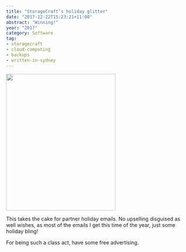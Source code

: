 ```yaml
---
title: "StorageCraft’s holiday glitter"
date: "2017-12-22T15:23:21+11:00"
abstract: "Winning!"
year: "2017"
category: Software
tag:
- storagecraft
- cloud-computing
- backups
- written-in-sydney
---
```

<p><img src="https://rubenerd.com/files/2017/storagecraft-xmas@1x.jpg" srcset="https://rubenerd.com/files/2017/storagecraft-xmas@1x.jpg 1x, https://rubenerd.com/files/2017/storagecraft-xmas@2x.jpg 2x" alt="" style="width:300px; height:375px;" /></p>

This takes the cake for partner holiday emails. No upselling disguised as well wishes, as most of the emails I get this time of the year, just some holiday bling!

For being such a class act, have some free advertising.

